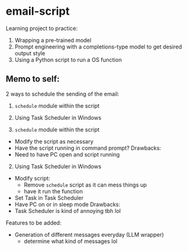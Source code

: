 # email-script

Learning project to practice:
1. Wrapping a pre-trained model
2. Prompt engineering with a completions-type model to get desired output style
3. Using a Python script to run a OS function




Memo to self:
-------------------------------------
2 ways to schedule the sending of the email:
1. `schedule` module within the script
2. Using Task Scheduler in Windows

1. `schedule` module within the script
- Modify the script as necessary
- Have the script running in command prompt?
Drawbacks:
- Need to have PC open and script running

2. Using Task Scheduler in Windows
- Modify script:
  - Remove `schedule` script as it can mess things up
  - have it run the function
- Set Task in Task Scheduler
- Have PC on or in sleep mode
Drawbacks:
- Task Scheduler is kind of annoying tbh lol


Features to be added:
- Generation of different messages everyday (LLM wrapper)
  - determine what kind of messages lol
